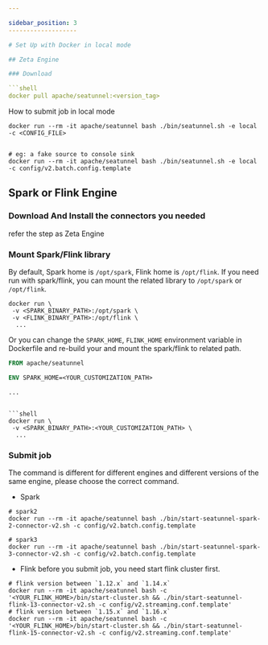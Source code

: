 ```yaml
---

sidebar_position: 3
-------------------

# Set Up with Docker in local mode

## Zeta Engine

### Download

```shell
docker pull apache/seatunnel:<version_tag>
```

How to submit job in local mode

```shell
docker run --rm -it apache/seatunnel bash ./bin/seatunnel.sh -e local -c <CONFIG_FILE>


# eg: a fake source to console sink
docker run --rm -it apache/seatunnel bash ./bin/seatunnel.sh -e local -c config/v2.batch.config.template

```

## Spark or Flink Engine

### Download And Install the connectors you needed

refer the step as Zeta Engine

### Mount Spark/Flink library

By default, Spark home is `/opt/spark`, Flink home is `/opt/flink`.
If you need run with spark/flink, you can mount the related library to `/opt/spark` or `/opt/flink`.

```shell
docker run \ 
 -v <SPARK_BINARY_PATH>:/opt/spark \
 -v <FLINK_BINARY_PATH>:/opt/flink \
  ...
```

Or you can change the `SPARK_HOME`, `FLINK_HOME` environment variable in Dockerfile and re-build your  and mount the spark/flink to related path.

```Dockerfile
FROM apache/seatunnel

ENV SPARK_HOME=<YOUR_CUSTOMIZATION_PATH>

...
```


```

```shell
docker run \ 
 -v <SPARK_BINARY_PATH>:<YOUR_CUSTOMIZATION_PATH> \
  ...
```

### Submit job

The command is different for different engines and different versions of the same engine, please choose the correct command.

- Spark

```shell
# spark2
docker run --rm -it apache/seatunnel bash ./bin/start-seatunnel-spark-2-connector-v2.sh -c config/v2.batch.config.template

# spark3
docker run --rm -it apache/seatunnel bash ./bin/start-seatunnel-spark-3-connector-v2.sh -c config/v2.batch.config.template
```

- Flink
  before you submit job, you need start flink cluster first.

```shell
# flink version between `1.12.x` and `1.14.x`
docker run --rm -it apache/seatunnel bash -c '<YOUR_FLINK_HOME>/bin/start-cluster.sh && ./bin/start-seatunnel-flink-13-connector-v2.sh -c config/v2.streaming.conf.template'
# flink version between `1.15.x` and `1.16.x`
docker run --rm -it apache/seatunnel bash -c '<YOUR_FLINK_HOME>/bin/start-cluster.sh && ./bin/start-seatunnel-flink-15-connector-v2.sh -c config/v2.streaming.conf.template'
```

